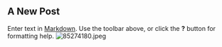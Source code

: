 ## A New Post

Enter text in [Markdown](http://daringfireball.net/projects/markdown/). Use the toolbar above, or click the **?** button for formatting help.
![85274180.jpeg]({{site.baseurl}}/85274180.jpeg)
